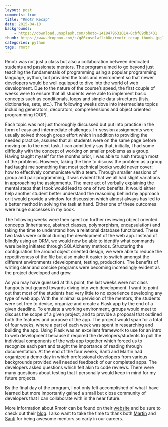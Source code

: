 ```yaml
---
layout: post
comments: true
title: "Rmotr Recap"
date: 2015-04-10
backgrounds:
    - https://download.unsplash.com/photo-1418479631014-8cbf89db3431
thumb: https://www.dropbox.com/s/g86xusd1wflcb8o/rmotr_recap_thumb.jpg?dl=1
categories: python
tags: rmotr
---
```


Rmotr was not just a class but also a collaboration between dedicated students and passionate mentors. The
program aimed to go beyond just teaching the fundamentals of programming using a popular programming
language, python, but provided the tools and environment so that newer developers would be well equipped to
dive into the world of web development. Due to the nature of the course’s speed, the first couple of weeks
were to ensure that all students were able to implement basic concepts such as conditionals, loops and simple
data structures (lists, dictionaries, sets, etc.). The following weeks dove into intermediate topics
including generators, decorators, comprehensions and object oriented programming (OOP).

Each topic was not just thoroughly discussed but put into practice in the form of easy and intermediate challenges.
In-session assignments were usually solved through group effort which in addition to providing the needed practice,
assured that all students were on the same page before moving on to the next task. I can admittedly say
that, initially, I had some difficulty with the concept of working on smaller problems as a group. Having
taught myself for the months prior, I was able to rush through most of the problems. However, taking the time
to discuss the problem as a group had taught me something that most technical books would never cover: how
to effectively communicate with a team. Through smaller sessions of group and pair programming, it was
evident that we all had slight variations in approaching the assignments. The mere act of verbally explaining the
mental steps that I took would lead to one of two benefits. It would either help another student better understand the
reasoning behind my approach or it would provide a window for discussion which almost always has led to a
better method in solving the task at hand. Either one of these outcomes were huge successes in my book.

The following weeks were then spent on further reviewing object oriented concepts (inheritance, abstract
classes, polymorphism, encapsulation) and taking the time to understand how a relational database
functioned. These two tasks were critical during the development of the web app. Instead of blindly using
an ORM, we would now be able to identify what commands were being initiated through SQLAlchemy methods.
Structuring the configuration file around object oriented design, we were able to reduce the repetitiveness
of the file but also make it easier to switch amongst the different environments (development, testing,
production). The benefits of writing clear and concise programs were becoming increasingly evident as the
project developed and grew.

As you may have guessed at this point, the last weeks were not class hangouts but geared towards diving
into web development. I want to point out that most of the students had very little to no experience
developing any type of web app. With the minimal supervision of the mentors, the students were set free to
devise, organize and create a Flask app by the end of a given deadline. To emulate a working environment,
groups would meet to discuss the scope of a given project, and to provide a proposal that outlined both the
features and purpose of the app. The project would span for a total of four weeks, where a part of each
week was spent in researching and building the app. Using Flask was an excellent framework to use for an
intro to web development because it required the developers/students to pull the individual components of the
web app together which forced us to recognize each part and taught the importance of reading through
documentation. At the end of the four weeks, Santi and Martin had organized a demo day in which professional
developers from various backgrounds provided well needed feedback of our completed apps. The developers
asked questions which felt akin to code reviews. There were many questions about testing that I personally
would keep in mind for my future projects.

By the final day of the program, I not only felt accomplished of what I have learned but more importantly
gained a small but close community of developers that I can collaborate with in the near future.

More information about Rmotr can be found on their [website](http://rmotr.com/) and be sure to check out
their [blog](http://blog.rmotr.com/). I also want to take the time to thank both [Martin](https://github.com/martinzugnoni)
and [Santi](https://github.com/santiagobasulto) for being awesome mentors so early in our careers.